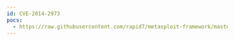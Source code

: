 ```yaml
---
id: CVE-2014-2973
pocs:
  - https://raw.githubusercontent.com/rapid7/metasploit-framework/master/modules/exploits/windows/fileformat/bpftp_client_bps_bof.rb
---
```


